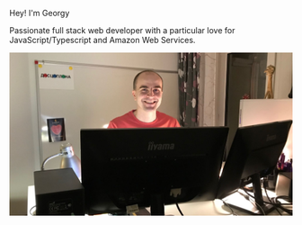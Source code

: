 Hey! I'm Georgy

Passionate full stack web developer with a particular love for JavaScript/Typescript and Amazon Web Services.

![Georgy](/me.jpeg)